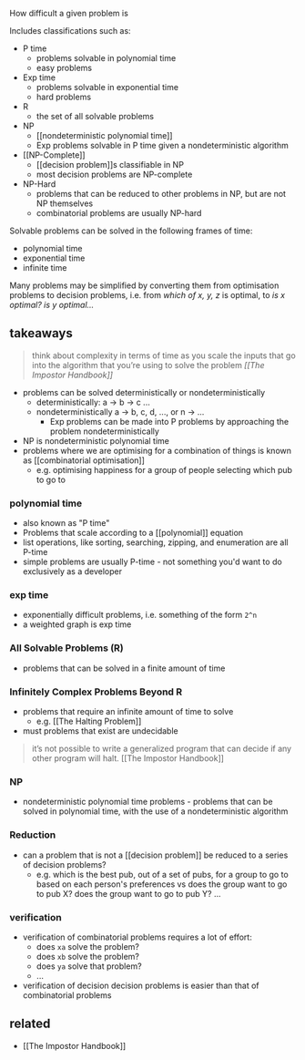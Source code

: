 How difficult a given problem is

Includes classifications such as:

- P time
	- problems solvable in polynomial time 
	- easy problems
- Exp time
	- problems solvable in exponential time 
	- hard problems
- R 
	- the set of all solvable problems
- NP 
	- [[nondeterministic polynomial time]]
	- Exp problems solvable in P time given a nondeterministic algorithm 
- [[NP-Complete]]
	- [[decision problem]]s classifiable in NP
	- most decision problems are NP-complete
- NP-Hard
	- problems that can be reduced to other problems in NP, but are not NP themselves
	- combinatorial problems are usually NP-hard

Solvable problems can be solved in the following frames of time:
- polynomial time
- exponential time
- infinite time

Many problems may be simplified by converting them from optimisation problems to decision problems, i.e. from *which of x, y, z* is optimal, to *is x optimal? is y optimal...* 

## takeaways

> think about complexity in terms of time as you scale the inputs that go into the algorithm that you’re using to solve the problem
> *[[The Impostor Handbook]]*

- problems can be solved deterministically or nondeterministically 
	- deterministically: a -> b -> c ...
	- nondeterministically a -> b, c, d, ..., or n -> ...
		- Exp problems can be made into P problems by approaching the problem nondeterministically 
- NP is nondeterministic polynomial time
- problems where we are optimising for a combination of things is known as [[combinatorial optimisation]]
	- e.g. optimising happiness for a group of people selecting which pub to go to
### polynomial time

- also known as "P time"
- Problems that scale according to a [[polynomial]] equation
- list operations, like sorting, searching, zipping, and enumeration are all P-time
- simple problems are usually P-time - not something you'd want to do exclusively as a developer

### exp time

- exponentially difficult problems, i.e. something of the form `2^n`
- a weighted graph is exp time

### All Solvable Problems (R)

- problems that can be solved in a finite amount of time

### Infinitely Complex Problems Beyond R

- problems that require an infinite amount of time to solve
	- e.g. [[The Halting Problem]]
- must problems that exist are undecidable

> it’s not possible to write a generalized program that can decide if any other program will halt.
> [[The Impostor Handbook]]

### NP

- nondeterministic polynomial time problems - problems that can be solved in polynomial time, with the use of a nondeterministic algorithm

### Reduction

- can a problem that is not a [[decision problem]] be reduced to a series of decision problems?
	- e.g. which is the best pub, out of a set of pubs, for a group to go to based on each person's preferences
		vs
          does the group want to go to pub X?
	   does the group want to go to pub Y?
	   ...

### verification

- verification of combinatorial problems requires a lot of effort: 
	- does `xa` solve the problem?
	- does `xb` solve the problem?
	- does `ya` solve that problem?
	- ...
- verification of decision decision problems is easier than that of combinatorial problems

## related

- [[The Impostor Handbook]]